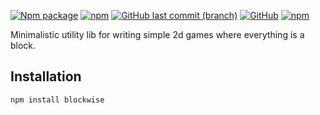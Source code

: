 [![Npm package](https://img.shields.io/npm/v/blockwise.svg)](https://www.npmjs.com/package/blockwise)
[![npm](https://img.shields.io/npm/dw/blockwise)](https://www.npmjs.com/package/blockwise)
[![GitHub last commit (branch)](https://img.shields.io/github/last-commit/ferdodo/blockwise/master)](https://github.com/ferdodo/blockwise)
[![GitHub](https://img.shields.io/github/license/ferdodo/blockwise)](https://github.com/ferdodo/bblockwise)
[![npm](https://img.shields.io/badge/documentation-blue)](https://ferdodo.github.io/blockwise/)

Minimalistic utility lib for writing simple 2d games where everything is a block.

## Installation

```bash
npm install blockwise
```
